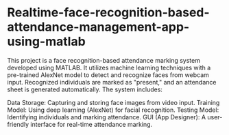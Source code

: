 # Realtime-face-recognition-based-attendance-management-app-using-matlab
This project is a face recognition-based attendance marking system developed using MATLAB. It utilizes machine learning techniques with a pre-trained AlexNet model to detect and recognize faces from webcam input. Recognized individuals are marked as "present," and an attendance sheet is generated automatically. The system includes:

Data Storage: Capturing and storing face images from video input.
Training Model: Using deep learning (AlexNet) for facial recognition.
Testing Model: Identifying individuals and marking attendance.
GUI (App Designer): A user-friendly interface for real-time attendance marking.

